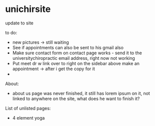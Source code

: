 # unichirsite
update to site


to do:
- new pictures -> still waiting
- See if appointments can also be sent to his gmail also
- Make sure contact form on contact page works - send it to the universitychiropractic email address, right now not working
- Put meet dr w link over to right on the sidebar above make an appointment -> after i get the copy for it
- 
About:
- about us page was never finished, it still has lorem ipsum on it, not linked to anywhere on the site, what does he want to finish it?

List of unlisted pages:
- 4 element yoga
